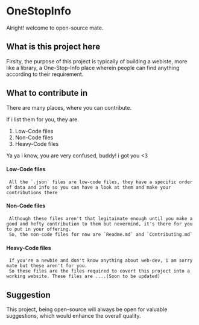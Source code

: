 # OneStopInfo

 Alright! welcome to open-source mate.

## What is this project here

 Firslty, the purpose of this project is typically of building a webiste, more like a library, a One-Stop-Info place wherein people can find anything according to their requirement.

## What to contribute in 

There are many places, where you can contribute.

If i list them for you, they are.

1. Low-Code files
2. Non-Code files
3. Heavy-Code files

Ya ya i know, you are very confused, buddy! i got you <3

#### Low-Code files

     All the `.json` files are low-code files, they have a specific order of data and info so you can have a look at them and make your contributions there

#### Non-Code files

     Although these files aren't that legitaimate enough until you make a good and hefty contribution to them but nevermind, it's there for you to put in your offering. 
     So, the non-code files for now are `Readme.md` and `Contributing.md`

#### Heavy-Code files

     If you're a newbie and don't know anything about web-dev, i am sorry mate but these aren't for you.
     So these files are the files required to covert this project into a working website. These files are ....(Soon to be updated)

## Suggestion
 
   This project, being open-source will always be open for valuable suggestions, which would enhance the overall  quality.




